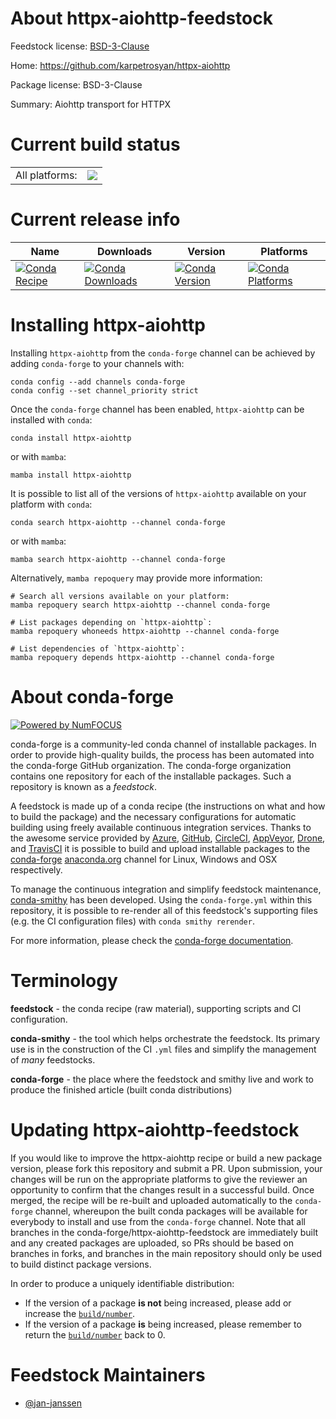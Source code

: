 About httpx-aiohttp-feedstock
=============================

Feedstock license: [BSD-3-Clause](https://github.com/conda-forge/httpx-aiohttp-feedstock/blob/main/LICENSE.txt)

Home: https://github.com/karpetrosyan/httpx-aiohttp

Package license: BSD-3-Clause

Summary: Aiohttp transport for HTTPX

Current build status
====================


<table><tr><td>All platforms:</td>
    <td>
      <a href="https://dev.azure.com/conda-forge/feedstock-builds/_build/latest?definitionId=26606&branchName=main">
        <img src="https://dev.azure.com/conda-forge/feedstock-builds/_apis/build/status/httpx-aiohttp-feedstock?branchName=main">
      </a>
    </td>
  </tr>
</table>

Current release info
====================

| Name | Downloads | Version | Platforms |
| --- | --- | --- | --- |
| [![Conda Recipe](https://img.shields.io/badge/recipe-httpx--aiohttp-green.svg)](https://anaconda.org/conda-forge/httpx-aiohttp) | [![Conda Downloads](https://img.shields.io/conda/dn/conda-forge/httpx-aiohttp.svg)](https://anaconda.org/conda-forge/httpx-aiohttp) | [![Conda Version](https://img.shields.io/conda/vn/conda-forge/httpx-aiohttp.svg)](https://anaconda.org/conda-forge/httpx-aiohttp) | [![Conda Platforms](https://img.shields.io/conda/pn/conda-forge/httpx-aiohttp.svg)](https://anaconda.org/conda-forge/httpx-aiohttp) |

Installing httpx-aiohttp
========================

Installing `httpx-aiohttp` from the `conda-forge` channel can be achieved by adding `conda-forge` to your channels with:

```
conda config --add channels conda-forge
conda config --set channel_priority strict
```

Once the `conda-forge` channel has been enabled, `httpx-aiohttp` can be installed with `conda`:

```
conda install httpx-aiohttp
```

or with `mamba`:

```
mamba install httpx-aiohttp
```

It is possible to list all of the versions of `httpx-aiohttp` available on your platform with `conda`:

```
conda search httpx-aiohttp --channel conda-forge
```

or with `mamba`:

```
mamba search httpx-aiohttp --channel conda-forge
```

Alternatively, `mamba repoquery` may provide more information:

```
# Search all versions available on your platform:
mamba repoquery search httpx-aiohttp --channel conda-forge

# List packages depending on `httpx-aiohttp`:
mamba repoquery whoneeds httpx-aiohttp --channel conda-forge

# List dependencies of `httpx-aiohttp`:
mamba repoquery depends httpx-aiohttp --channel conda-forge
```


About conda-forge
=================

[![Powered by
NumFOCUS](https://img.shields.io/badge/powered%20by-NumFOCUS-orange.svg?style=flat&colorA=E1523D&colorB=007D8A)](https://numfocus.org)

conda-forge is a community-led conda channel of installable packages.
In order to provide high-quality builds, the process has been automated into the
conda-forge GitHub organization. The conda-forge organization contains one repository
for each of the installable packages. Such a repository is known as a *feedstock*.

A feedstock is made up of a conda recipe (the instructions on what and how to build
the package) and the necessary configurations for automatic building using freely
available continuous integration services. Thanks to the awesome service provided by
[Azure](https://azure.microsoft.com/en-us/services/devops/), [GitHub](https://github.com/),
[CircleCI](https://circleci.com/), [AppVeyor](https://www.appveyor.com/),
[Drone](https://cloud.drone.io/welcome), and [TravisCI](https://travis-ci.com/)
it is possible to build and upload installable packages to the
[conda-forge](https://anaconda.org/conda-forge) [anaconda.org](https://anaconda.org/)
channel for Linux, Windows and OSX respectively.

To manage the continuous integration and simplify feedstock maintenance,
[conda-smithy](https://github.com/conda-forge/conda-smithy) has been developed.
Using the ``conda-forge.yml`` within this repository, it is possible to re-render all of
this feedstock's supporting files (e.g. the CI configuration files) with ``conda smithy rerender``.

For more information, please check the [conda-forge documentation](https://conda-forge.org/docs/).

Terminology
===========

**feedstock** - the conda recipe (raw material), supporting scripts and CI configuration.

**conda-smithy** - the tool which helps orchestrate the feedstock.
                   Its primary use is in the construction of the CI ``.yml`` files
                   and simplify the management of *many* feedstocks.

**conda-forge** - the place where the feedstock and smithy live and work to
                  produce the finished article (built conda distributions)


Updating httpx-aiohttp-feedstock
================================

If you would like to improve the httpx-aiohttp recipe or build a new
package version, please fork this repository and submit a PR. Upon submission,
your changes will be run on the appropriate platforms to give the reviewer an
opportunity to confirm that the changes result in a successful build. Once
merged, the recipe will be re-built and uploaded automatically to the
`conda-forge` channel, whereupon the built conda packages will be available for
everybody to install and use from the `conda-forge` channel.
Note that all branches in the conda-forge/httpx-aiohttp-feedstock are
immediately built and any created packages are uploaded, so PRs should be based
on branches in forks, and branches in the main repository should only be used to
build distinct package versions.

In order to produce a uniquely identifiable distribution:
 * If the version of a package **is not** being increased, please add or increase
   the [``build/number``](https://docs.conda.io/projects/conda-build/en/latest/resources/define-metadata.html#build-number-and-string).
 * If the version of a package **is** being increased, please remember to return
   the [``build/number``](https://docs.conda.io/projects/conda-build/en/latest/resources/define-metadata.html#build-number-and-string)
   back to 0.

Feedstock Maintainers
=====================

* [@jan-janssen](https://github.com/jan-janssen/)

